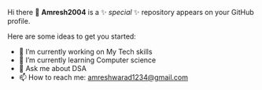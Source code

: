 Hi there 👋
**Amresh2004** is a ✨ _special_ ✨ repository 
appears on your GitHub profile.

Here are some ideas to get you started:

- 🔭 I’m currently working on My Tech skills 
- 🌱 I’m currently learning Computer science 
- 💬 Ask me about DSA
- 📫 How to reach me: amreshwarad1234@gmail.com
